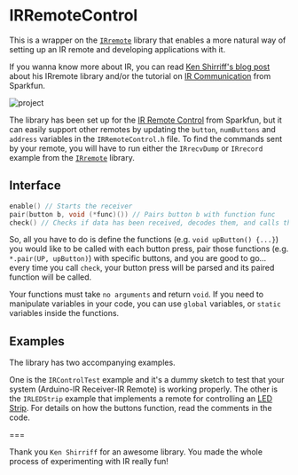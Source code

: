 IRRemoteControl
===============

This is a wrapper on the [`IRremote`](https://github.com/shirriff/Arduino-IRremote) library that enables a more natural way of setting up an IR remote and developing applications with it.

If you wanna know more about IR, you can read [Ken Shirriff's blog post](http://www.righto.com/2009/08/multi-protocol-infrared-remote-library.html) about his IRremote library and/or the tutorial on [IR Communication](https://learn.sparkfun.com/tutorials/ir-communication/getting-started) from Sparkfun.

![project](http://i859.photobucket.com/albums/ab154/lampnick67/project_zpsf8955b1a.png)

The library has been set up for the [IR Remote Control](https://www.sparkfun.com/products/11759) from Sparkfun, but it can easily support other remotes by updating the `button`, `numButtons` and `address` variables in the `IRRemoteControl.h` file. To find the commands sent by your remote, you will have to run either the `IRrecvDump` or `IRrecord` example from the [`IRremote`](https://github.com/shirriff/Arduino-IRremote) library.

Interface
---------

```cpp
enable() // Starts the receiver
pair(button b, void (*func)()) // Pairs button b with function func
check() // Checks if data has been received, decodes them, and calls the appropriate function
```

So, all you have to do is define the functions (e.g. `void upButton() {...}`) you would like to be called with each button press, pair those functions (e.g. `*.pair(UP, upButton)`) with specific buttons, and you are good to go... every time you call `check`, your button press will be parsed and its paired function will be called.

Your functions must take `no arguments` and return `void`. If you need to manipulate variables in your code, you can use `global` variables, or `static` variables inside the functions.

Examples
--------

The library has two accompanying examples.

One is the `IRControlTest` example and it's a dummy sketch to test that your system (Arduino-IR Receiver-IR Remote) is working properly.
The other is the `IRLEDStrip` example that implements a remote for controlling an [LED Strip](http://i859.photobucket.com/albums/ab154/lampnick67/project_zpsf8955b1a.png). For details on how the buttons function, read the comments in the code.

===

Thank you `Ken Shirriff` for an awesome library. You made the whole process of experimenting with IR really fun!

